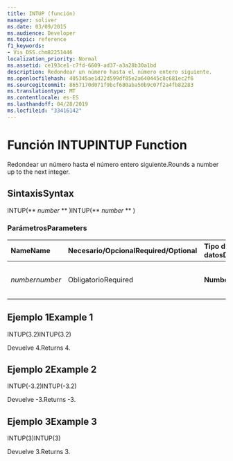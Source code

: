 ```yaml
---
title: INTUP (función)
manager: soliver
ms.date: 03/09/2015
ms.audience: Developer
ms.topic: reference
f1_keywords:
- Vis_DSS.chm82251446
localization_priority: Normal
ms.assetid: ce193ce1-c7fd-6609-ad37-a3a28b30a1bd
description: Redondear un número hasta el número entero siguiente.
ms.openlocfilehash: 405345ae1d22d599df85e2a640445c8c681ec2f6
ms.sourcegitcommit: 8657170d071f9bcf680aba50b9c07f2a4fb82283
ms.translationtype: MT
ms.contentlocale: es-ES
ms.lasthandoff: 04/28/2019
ms.locfileid: "33416142"
---
```

# <a name="intup-function"></a><span data-ttu-id="003eb-103">Función INTUP</span><span class="sxs-lookup"><span data-stu-id="003eb-103">INTUP Function</span></span>

<span data-ttu-id="003eb-104">Redondear un número hasta el número entero siguiente.</span><span class="sxs-lookup"><span data-stu-id="003eb-104">Rounds a number up to the next integer.</span></span>
  
## <a name="syntax"></a><span data-ttu-id="003eb-105">Sintaxis</span><span class="sxs-lookup"><span data-stu-id="003eb-105">Syntax</span></span>

<span data-ttu-id="003eb-106">INTUP(\*\* *number* \*\* )</span><span class="sxs-lookup"><span data-stu-id="003eb-106">INTUP(\*\* *number* \*\* )</span></span> 
  
### <a name="parameters"></a><span data-ttu-id="003eb-107">Parámetros</span><span class="sxs-lookup"><span data-stu-id="003eb-107">Parameters</span></span>

|<span data-ttu-id="003eb-108">**Name**</span><span class="sxs-lookup"><span data-stu-id="003eb-108">**Name**</span></span>|<span data-ttu-id="003eb-109">**Necesario/Opcional**</span><span class="sxs-lookup"><span data-stu-id="003eb-109">**Required/Optional**</span></span>|<span data-ttu-id="003eb-110">**Tipo de datos**</span><span class="sxs-lookup"><span data-stu-id="003eb-110">**Data Type**</span></span>|<span data-ttu-id="003eb-111">**Descripción**</span><span class="sxs-lookup"><span data-stu-id="003eb-111">**Description**</span></span>|
|:-----|:-----|:-----|:-----|
| <span data-ttu-id="003eb-112">_number_</span><span class="sxs-lookup"><span data-stu-id="003eb-112">_number_</span></span> <br/> |<span data-ttu-id="003eb-113">Obligatorio</span><span class="sxs-lookup"><span data-stu-id="003eb-113">Required</span></span>  <br/> |<span data-ttu-id="003eb-114">**Number**</span><span class="sxs-lookup"><span data-stu-id="003eb-114">**Number**</span></span> <br/> |<span data-ttu-id="003eb-115">El número que desea redondear hacia arriba.</span><span class="sxs-lookup"><span data-stu-id="003eb-115">The number to round up.</span></span>  <br/> |
   
## <a name="example-1"></a><span data-ttu-id="003eb-116">Ejemplo 1</span><span class="sxs-lookup"><span data-stu-id="003eb-116">Example 1</span></span>

<span data-ttu-id="003eb-117">INTUP(3.2)</span><span class="sxs-lookup"><span data-stu-id="003eb-117">INTUP(3.2)</span></span>
  
<span data-ttu-id="003eb-118">Devuelve 4.</span><span class="sxs-lookup"><span data-stu-id="003eb-118">Returns 4.</span></span>
  
## <a name="example-2"></a><span data-ttu-id="003eb-119">Ejemplo 2</span><span class="sxs-lookup"><span data-stu-id="003eb-119">Example 2</span></span>

<span data-ttu-id="003eb-120">INTUP(-3.2)</span><span class="sxs-lookup"><span data-stu-id="003eb-120">INTUP(-3.2)</span></span>
  
<span data-ttu-id="003eb-121">Devuelve -3.</span><span class="sxs-lookup"><span data-stu-id="003eb-121">Returns -3.</span></span>
  
## <a name="example-3"></a><span data-ttu-id="003eb-122">Ejemplo 3</span><span class="sxs-lookup"><span data-stu-id="003eb-122">Example 3</span></span>

<span data-ttu-id="003eb-123">INTUP(3)</span><span class="sxs-lookup"><span data-stu-id="003eb-123">INTUP(3)</span></span>
  
<span data-ttu-id="003eb-124">Devuelve 3.</span><span class="sxs-lookup"><span data-stu-id="003eb-124">Returns 3.</span></span>
  

